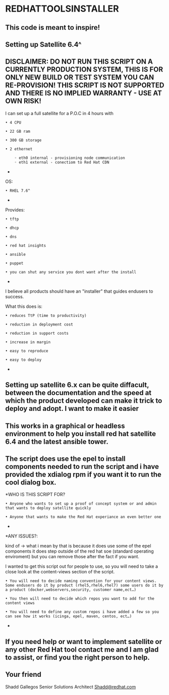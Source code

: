 # REDHATTOOLSINSTALLER
This code is meant to inspire!
-

Setting up Satellite 6.4^
-
DISCLAIMER:
**DO NOT RUN THIS SCRIPT ON A CURRENTLY PRODUCTION SYSTEM, THIS IS FOR ONLY NEW BUILD OR TEST SYSTEM YOU CAN RE-PROVISION!**
**THIS SCRIPT IS NOT SUPPORTED AND THERE IS NO IMPLIED WARRANTY - USE AT OWN RISK!**
-
I can set up a full satellite for a P.O.C in 4 hours with

    • 4 CPU 
      
    • 22 GB ram 
      
    • 300 GB storage
      
    • 2 ethernet  
      
        ◦ eth0 internal - provisioning node communication
        ◦ eth1 external - conectiom to Red Hat CDN
-    
OS:

    • RHEL 7.6^
-
Provides: 

    • tftp
      
    • dhcp
      
    • dns
      
    • red hat insights
      
    • ansible 
      
    • puppet
      
    • you can shut any service you dont want after the install 
      
-
I believe all products should have an "installer" that guides endusers to success. 

What this does is:

    • reduces TtP (time to productivity)
      
    • reduction in deployment cost
      
    • reduction in support costs
      
    • increase in margin 

    • easy to reproduce 
      
    • easy to deploy 
      
-
Setting up satellite 6.x can be quite diffacult, between the documentation and the speed at which the product developed can make it trick to deploy and adopt. I want to make it easier 
-
This works in a graphical or headless environment to help you install red hat satellite 6.4 and the latest ansible tower.
-
The script does use the epel to install components needed to run the script and i have provided the xdialog rpm if you want it to run the cool dialog box.
-
*WHO IS THIS SCRIPT FOR?

    • Anyone who wants to set up a proof of concept system or and admin that wants to deploy satellite quickly 

    • Anyone that wants to make the Red Hat experiance an even better one 
-
*ANY ISSUES?:

kind of -> what i mean by that is because it does use some of the epel components it does step outside of the red hat soe (standard operating enviroment) but you can remove those after the fact if you want.

I wanted to get this script out for people to use, so you will need to take a close look at the content-views section of the script. 

    • You will need to decide naming convention for your content views. Some endusers do it by product (rhel5,rhel6,rhel7) some users do it by a product (docker,webservers,security, customer name,ect…)
      
    • You then will need to decide which repos you want to add for the content views
      
    • You will need to define any custom repos i have added a few so you can see how it works (icinga, epel, maven, centos, ect…)
      
-  
If you need help or want to implement satellite or any other Red Hat tool contact me and I am glad to assist, or find you the right person to help. 
-
Your friend
-
Shadd Gallegos
Senior Solutions Architect
Shadd@redhat.com
